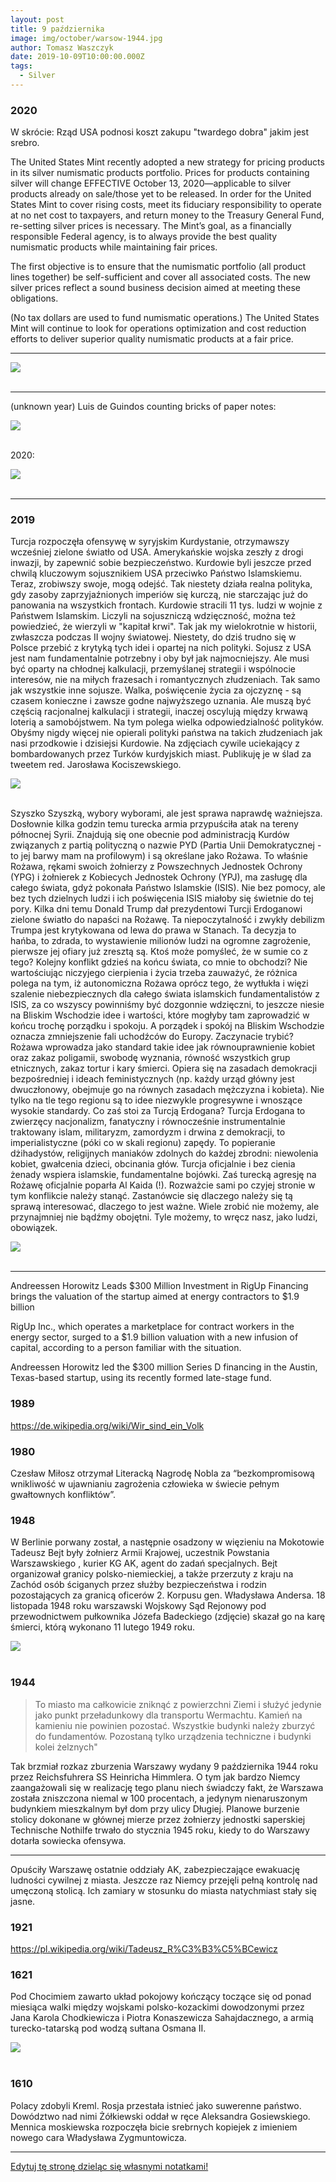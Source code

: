 ```yaml
---
layout: post
title: 9 października
image: img/october/warsow-1944.jpg
author: Tomasz Waszczyk
date: 2019-10-09T10:00:00.000Z
tags:
  - Silver
---
```


### 2020

W skrócie: Rząd USA podnosi koszt zakupu "twardego dobra" jakim jest srebro.

The United States Mint recently adopted a new strategy for pricing products in its silver numismatic products portfolio. Prices for products containing silver will change EFFECTIVE October 13, 2020—applicable to silver products already on sale/those yet to be released. In order for the United States Mint to cover rising costs, meet its fiduciary responsibility to operate at no net cost to taxpayers, and return money to the Treasury General Fund, re-setting silver prices is necessary. The Mint’s goal, as a financially responsible Federal agency, is to always provide the best quality numismatic products while maintaining fair prices.

The first objective is to ensure that the numismatic portfolio (all product lines together) be self-sufficient and cover all associated costs. The new silver prices reflect a sound business decision aimed at meeting these obligations.

(No tax dollars are used to fund numismatic operations.) The United States Mint will continue to look for operations optimization and cost reduction efforts to deliver superior quality numismatic products at a fair price.

---

<img src="./img/october/usd2020.jpg"><br><br>

---

(unknown year) Luis de Guindos counting bricks of paper notes:

<img src="./img/october/luisdegundos.png"><br><br>

2020:

<img src="./img/october/balancesheetecb.jpeg"><br><br>

---

<!-- Lekarz Dawid Ciemięga
5 października o 22:38  · 
Podjąłem niedawno decyzje o częściowej rezygnacji z zawodu, w związku z tym mój tryb pracy się znacząco zmieni od listopada. Będę wciąż zajmować się działalnością edukacyjną, pisaniem itd
Pracuje z pacjentami 7 lat i dziś pierwszy raz wyrzuciłem rodziców z gabinetu, otworzyłem drzwi i kazałem im wyjść. 
Przez 5-6 lat mojej pracy zdarzały się sporadycznie nieporozumienia, ale od roku coraz częściej spotykam się nie tylko z coraz większą bezmyślnością rodziców, ale przede wszystkim skrajną nieodpowiedzialnością. I nie będę tego tolerować i nie będę brać za to odpowiedzialności. 
Dwa lata temu nie pomyślałbym, że rodzic może świadomie ukrywać chorobę dziecka, aby dostać zgodę na treningi, które zagrażają jego życiu, a dziś to dla mnie nie jest już zaskakujące. Czasami myślę, że niektórzy lepiej jakby oddali swoje dzieci, bo chyba chcą je uśmiercić. To co się dzieje jest szokujące. 
I chciałbym tu zaznaczyć, że to nie jest tak, jak dziś rodzicom się wydawało – mamy prawo wyboru, prawo robić co chcemy, a lekarz – którego się i tak nie słuchamy, nie ma nic do gadania i ma nam usługiwać. Otóż ma:
Zgodnie z art. 38 u.z.l i zgodnie z art. 7 Kodeksu Etyki Lekarskiej – Lekarz może odmówić opieki nad pacjentem z istotnych powodów. 
Powtórzę publicznie to, co powiedziałem dziś w gabinecie – jeśli ktoś stwierdzi, że będzie bez żadnego uzasadnienia rozdzielać wszystkie szczepienia i przychodzić sobie co tydzień i z jednej wizyty szczepiennej robi 5, to działa na szkodę dziecka i dodatkowo utrudnia innym dostanie się na wizytę. 
Szczególnie w obecnej sytuacji. I takie postępowanie (rozdzielanie szczepień i mnożenie niepotrzebnie wizyt) nie ma żadnego uzasadnienia medycznego. A każdy rozsądnie myślący rodzic wie, że chodzenie bez potrzeby po przychodni jest potencjalnie szkodliwe dla dziecka. Co z resztą spokojnie wyjaśniłem miesiąc temu, zostałem zignorowany.
Lekarz powinien wyjaśniać rodzicom takie kwestie, ale czasy są teraz takie, że coraz więcej rodziców ma totalnie gdzieś  naszą wiedzę, wykształcenie, szkolenie bo z góry deklarują, że wiedzą lepiej i nie interesuje ich to, co mówię. To nie jest tak, że ktoś przychodzi i pyta, to jest tak, że ktoś przychodzi i go już nic nie interesuje, bo wie lepiej. 
Jeśli ktoś powołuje się na to, co ktoś pisze w internecie, albo bo jak dziś usłyszałem – „mamy w rodzinie kogoś ze służby zdrowia kto ma inne zdanie” – to proszę niech ten ktoś zajmuje się dzieckiem, niech je leczy, szczepi i ratuje. Ja nie będę brać odpowiedzialności za pacjenta, kiedy rodzice mają mnie gdzieś. Bo coraz częściej jest tak, że rodzic postępuje bezmyślnie ale chce żeby lekarz za wszystko odpowiadał, wydał zgodę, receptę itd. Ja nie będę, jeśli rodzic mnie okłamuje, ukrywa ważne kwestie albo nie słucha argumentów – w takich sytuacjach lekarz ma prawo odmówić współpracy. 
Ja dziś zacząłem grzecznie – nie wyrażamy zgodny na takie postępowanie i jeśli Państwo chcecie tak postępować z dzieckiem, proszę zmienić przychodnie. Usłyszałem stek bezwartościowych bzdur typu – pan nam odbiera prawo do opieki medycznej, gdzie pana przysięga Hipokratesa itd. A ponieważ zdarza się to coraz częściej, to jasno podkreślam – lekarz nie jest od spełniania bezmyślnych zachcianek rodziców, bierze za pacjenta odpowiedzialność i jak się rodzic zaleceń nie słucha, to współpraca się kończy. 
A na koniec proszę sobie dobrze zapamiętać – przynajmniej 50% problemów z dostępnością do lekarza, brakiem miejsca, wynika z bezmyślności i egoizmu innych. Naprawdę mnie już nie zdziwi jak ktoś w ramach teleporady zapyta jak się gotuje makaron. 
I ja mówię dość. Kiedyś do tego wrócę, ale teraz nie będę opisywać co się regularnie dzieje, ale to jest po prostu szokujące. Mam dość bycia okłamywanym, ignorowanym, obrażanym, poniżanym. 
Dość. -->

### 2019

Turcja rozpoczęła ofensywę w syryjskim Kurdystanie, otrzymawszy wcześniej zielone światło od USA. Amerykańskie wojska zeszły z drogi inwazji, by zapewnić sobie bezpieczeństwo. Kurdowie byli jeszcze przed chwilą kluczowym sojusznikiem USA przeciwko Państwo Islamskiemu. Teraz, zrobiwszy swoje, mogą odejść.
Tak niestety działa realna polityka, gdy zasoby zaprzyjaźnionych imperiów się kurczą, nie starczając już do panowania na wszystkich frontach. Kurdowie stracili 11 tys. ludzi w wojnie z Państwem Islamskim. Liczyli na sojuszniczą wdzięczność, można też powiedzieć, że wierzyli w "kapitał krwi". Tak jak my wielokrotnie w historii, zwłaszcza podczas II wojny światowej. Niestety, do dziś trudno się w Polsce przebić z krytyką tych idei i opartej na nich polityki.
Sojusz z USA jest nam fundamentalnie potrzebny i oby był jak najmocniejszy. Ale musi być oparty na chłodnej kalkulacji, przemyślanej strategii i wspólnocie interesów, nie na miłych frazesach i romantycznych złudzeniach. Tak samo jak wszystkie inne sojusze.
Walka, poświęcenie życia za ojczyznę - są czasem konieczne i zawsze godne najwyższego uznania. Ale muszą być częścią racjonalnej kalkulacji i strategii, inaczej oscylują między krwawą loterią a samobójstwem. Na tym polega wielka odpowiedzialność polityków.
Obyśmy nigdy więcej nie opierali polityki państwa na takich złudzeniach jak nasi przodkowie i dzisiejsi Kurdowie.
Na zdjęciach cywile uciekający z bombardowanych przez Turków kurdyjskich miast. Publikuję je w ślad za tweetem red. Jarosława Kociszewskiego.

<img src="./img/march/kurdowie.jpg"/><br><br>

Szyszko Szyszką, wybory wyborami, ale jest sprawa naprawdę ważniejsza. Dosłownie kilka godzin temu turecka armia przypuściła atak na tereny północnej Syrii.
Znajdują się one obecnie pod administracją Kurdów związanych z partią polityczną o nazwie PYD (Partia Unii Demokratycznej - to jej barwy mam na profilowym) i są określane jako Rożawa. To właśnie Rożawa, rękami swoich żołnierzy z Powszechnych Jednostek Ochrony (YPG) i żołnierek z Kobiecych Jednostek Ochrony (YPJ), ma zasługę dla całego świata, gdyż pokonała Państwo Islamskie (ISIS). Nie bez pomocy, ale bez tych dzielnych ludzi i ich poświęcenia ISIS miałoby się świetnie do tej pory.
Kilka dni temu Donald Trump dał prezydentowi Turcji Erdoganowi zielone światło do napaści na Rożawę. Ta niepoczytalność i zwykły debilizm Trumpa jest krytykowana od lewa do prawa w Stanach. Ta decyzja to hańba, to zdrada, to wystawienie milionów ludzi na ogromne zagrożenie, pierwsze jej ofiary już zresztą są.
Ktoś może pomyśleć, że w sumie co z tego? Kolejny konflikt gdzieś na końcu świata, co mnie to obchodzi? Nie wartościując niczyjego cierpienia i życia trzeba zauważyć, że różnica polega na tym, iż autonomiczna Rożawa oprócz tego, że wytłukła i więzi szalenie niebezpiecznych dla całego świata islamskich fundamentalistów z ISIS, za co wszyscy powinniśmy być dozgonnie wdzięczni, to jeszcze niesie na Bliskim Wschodzie idee i wartości, które mogłyby tam zaprowadzić w końcu trochę porządku i spokoju. A porządek i spokój na Bliskim Wschodzie oznacza zmniejszenie fali uchodźców do Europy. Zaczynacie trybić?
Rożawa wprowadza jako standard takie idee jak równouprawnienie kobiet oraz zakaz poligamii, swobodę wyznania, równość wszystkich grup etnicznych, zakaz tortur i kary śmierci. Opiera się na zasadach demokracji bezpośredniej i ideach feministycznych (np. każdy urząd główny jest dwuczłonowy, obejmuje go na równych zasadach mężczyzna i kobieta). Nie tylko na tle tego regionu są to idee niezwykle progresywne i wnoszące wysokie standardy.
Co zaś stoi za Turcją Erdogana? Turcja Erdogana to zwierzęcy nacjonalizm, fanatyczny i równocześnie instrumentalnie traktowany islam, militaryzm, zamordyzm i drwina z  demokracji, to imperialistyczne (póki co w skali regionu) zapędy. To popieranie dżihadystów, religijnych maniaków zdolnych do każdej zbrodni: niewolenia kobiet, gwałcenia dzieci, obcinania głów. Turcja oficjalnie i bez cienia żenady wspiera islamskie, fundamentalne bojówki. Zaś turecką agresję na Rożawę oficjalnie poparła Al Kaida (!).
Rozważcie sami po czyjej stronie w tym konflikcie należy stanąć. Zastanówcie się dlaczego należy się tą sprawą interesować, dlaczego to jest ważne. Wiele zrobić nie możemy, ale przynajmniej nie bądźmy obojętni. Tyle możemy, to wręcz nasz, jako ludzi, obowiązek.

<img src="./img/october/usa.jpg"/><br><br>

---

Andreessen Horowitz Leads $300 Million Investment in RigUp Financing brings the valuation of the startup aimed at energy contractors to $1.9 billion

RigUp Inc., which operates a marketplace for contract workers in the energy sector, surged to a $1.9 billion valuation with a new infusion of capital, according to a person familiar with the situation.

Andreessen Horowitz led the $300 million Series D financing in the Austin, Texas-based startup, using its recently formed late-stage fund.

### 1989

https://de.wikipedia.org/wiki/Wir_sind_ein_Volk

### 1980

Czesław Miłosz otrzymał Literacką Nagrodę Nobla  za “bezkompromisową wnikliwość w ujawnianiu zagrożenia człowieka w świecie pełnym gwałtownych konfliktów”.

### 1948

W Berlinie porwany został, a następnie osadzony w więzieniu na Mokotowie Tadeusz Bejt były żołnierz Armii Krajowej, uczestnik Powstania Warszawskiego , kurier KG AK, agent do zadań specjalnych.
Bejt organizował granicy polsko-niemieckiej, a także przerzuty z kraju na Zachód osób ściganych przez służby bezpieczeństwa i rodzin pozostających za granicą oficerów 2. Korpusu gen. Władysława Andersa.
18 listopada 1948 roku warszawski Wojskowy Sąd Rejonowy pod przewodnictwem pułkownika Józefa Badeckiego (zdjęcie) skazał go na karę śmierci, którą wykonano 11 lutego 1949 roku.

<img src="./img/october/bejt.jpg"/><br><br>

### 1944

>To miasto ma całkowicie zniknąć z powierzchni Ziemi i służyć jedynie jako punkt przeładunkowy dla transportu Wermachtu. Kamień na kamieniu nie powinien pozostać. Wszystkie budynki należy zburzyć do fundamentów. Pozostaną tylko urządzenia techniczne i budynki kolei żelznych"

Tak brzmiał rozkaz zburzenia Warszawy wydany 9 października 1944 roku przez Reichsfuhrera SS Heinricha Himmlera.
O tym jak bardzo Niemcy zaangażowali się w realizację tego planu niech świadczy fakt, że Warszawa została zniszczona niemal w 100 procentach, a jedynym nienaruszonym budynkiem mieszkalnym był dom przy ulicy Długiej.
Planowe burzenie stolicy dokonane w głównej mierze przez żołnierzy jednostki saperskiej Technische Nothilfe trwało do stycznia 1945 roku, kiedy to do Warszawy dotarła sowiecka ofensywa.

---

Opuściły Warszawę ostatnie oddziały AK, zabezpieczające ewakuację ludności cywilnej z miasta. Jeszcze raz Niemcy przejęli pełną kontrolę nad umęczoną stolicą. Ich zamiary w stosunku do miasta natychmiast stały się jasne.

### 1921

https://pl.wikipedia.org/wiki/Tadeusz_R%C3%B3%C5%BCewicz

### 1621

Pod Chocimiem zawarto układ pokojowy kończący toczące się od ponad miesiąca walki między wojskami polsko-kozackimi dowodzonymi przez Jana Karola Chodkiewicza i Piotra Konaszewicza Sahajdacznego, a armią turecko-tatarską pod wodzą sułtana Osmana II.

<img src="./img/october/chocim.jpg"/><br><br>

### 1610

Polacy zdobyli Kreml. Rosja przestała istnieć jako suwerenne państwo. Dowództwo nad nimi Żółkiewski oddał w ręce Aleksandra Gosiewskiego. Mennica moskiewska rozpoczęła bicie srebrnych kopiejek z imieniem nowego cara Władysława Zygmuntowicza.

---

<a href="https://github.com/TomaszWaszczyk/historia.waszczyk.com/edit/master/src/content/october-9.md" target="_blank">Edytuj tę stronę dzieląc się własnymi notatkami!</a>
